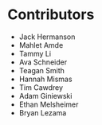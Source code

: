 # Contributors

- Jack Hermanson
- Mahlet Amde
- Tammy Li
- Ava Schneider
- Teagan Smith
- Hannah Mismas
- Tim Cawdrey
- Adam Giniewski
- Ethan Melsheimer
- Bryan Lezama
